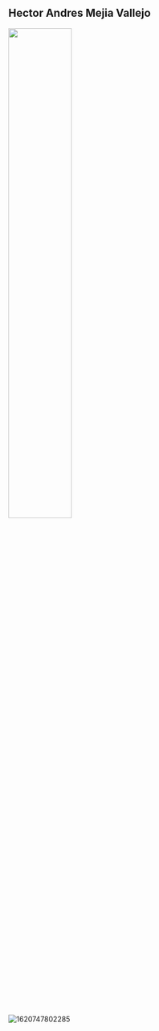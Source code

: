 ## Hector Andres Mejia Vallejo

<img src="https://user-images.githubusercontent.com/41920808/134074497-da4e3cc1-c71d-4c94-9fd9-5b63ac25164e.jpg" width=50%>

![1620747802285](https://user-images.githubusercontent.com/41920808/134074497-da4e3cc1-c71d-4c94-9fd9-5b63ac25164e.jpg)



